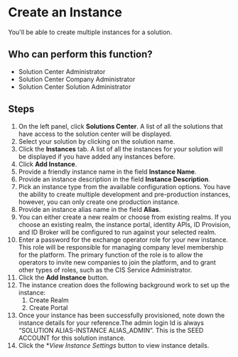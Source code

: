 # Create an Instance
You'll be able to create multiple instances for a solution.

## Who can perform this function?
* Solution Center Administrator
* Solution Center Company Administrator
* Solution Center Solution Administrator

## Steps
1. On the left panel, click **Solutions Center**. A list of all the solutions that have access to the solution center will be displayed.
2. Select your solution by clicking on the solution name.
3. Click the **Instances** tab. A list of all the instances for your solution will be displayed if you have added any instances before.
4. Click **Add Instance**.
5. Provide a friendly instance name in the field **Instance Name**.
6. Provide an instance description in the field **Instance Description**.
6. Pick an instance type from the available configuration options. You have the ability to create multiple development and pre-production instances, however, you can only create one production instance.
7. Provide an instance alias name in the field **Alias**.
8. You can either create a new realm or choose from existing realms. If you choose an existing realm, the instance portal, identity APIs, ID Provision, and ID Broker will be configured to run against your selected realm.
9. Enter a password for the exchange operator role for your new instance. This role will be responsible for managing company level membership for the platform. The primary function of the role is to allow the operators to invite new companies to join the platform, and to grant other types of roles, such as the CIS Service Administrator.
8. Click the **Add Instance** button.
9. The instance creation does the following background work to set up the instance:
    1. Create Realm
    2. Create Portal
10. Once your instance has been successfully provisioned, note down the instance details for your reference.The admin login Id is always “SOLUTION ALIAS-INSTANCE ALIAS_ADMIN”. This is the SEED ACCOUNT for this solution instance.
11. Click the **View Instance Settings* button to view instance details.
